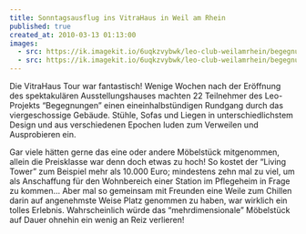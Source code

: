```yaml
---
title: Sonntagsausflug ins VitraHaus in Weil am Rhein
published: true
created_at: 2010-03-13 01:13:00
images:
  - src: https://ik.imagekit.io/6uqkzvybwk/leo-club-weilamrhein/begegnungen/07-01.jpg
  - src: https://ik.imagekit.io/6uqkzvybwk/leo-club-weilamrhein/begegnungen/07-02.jpg
---
```


Die VitraHaus Tour war fantastisch! Wenige Wochen nach der Eröffnung des spektakulären Ausstellungshauses machten 22 Teilnehmer des Leo-Projekts “Begegnungen” einen eineinhalbstündigen Rundgang durch das viergeschossige Gebäude. Stühle, Sofas und Liegen in unterschiedlichstem Design und aus verschiedenen Epochen luden zum Verweilen und Ausprobieren ein.

Gar viele hätten gerne das eine oder andere Möbelstück mitgenommen, allein die Preisklasse war denn doch etwas zu hoch! So kostet der “Living Tower” zum Beispiel mehr als 10.000 Euro; mindestens zehn mal zu viel, um als Anschaffung für den Wohnbereich einer Station im Pflegeheim in Frage zu kommen… Aber mal so gemeinsam mit Freunden eine Weile zum Chillen darin auf angenehmste Weise Platz genommen zu haben, war wirklich ein tolles Erlebnis. Wahrscheinlich würde das “mehrdimensionale” Möbelstück auf Dauer ohnehin ein wenig an Reiz verlieren!
